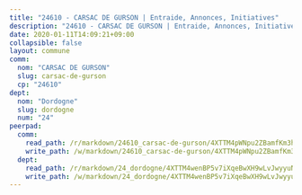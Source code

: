 ```yaml
---
title: "24610 - CARSAC DE GURSON | Entraide, Annonces, Initiatives"
description: "24610 - CARSAC DE GURSON | Entraide, Annonces, Initiatives"
date: 2020-01-11T14:09:21+09:00
collapsible: false
layout: commune
comm:
  nom: "CARSAC DE GURSON"
  slug: carsac-de-gurson
  cp: "24610"
dept:
  nom: "Dordogne"
  slug: dordogne
  num: "24"
peerpad:
  comm:
    read_path: /r/markdown/24610_carsac-de-gurson/4XTTM4pWNpu2ZBamfKm3hhtQM1RwbqQz1CWeUhu2doDp8mirw
    write_path: /w/markdown/24610_carsac-de-gurson/4XTTM4pWNpu2ZBamfKm3hhtQM1RwbqQz1CWeUhu2doDp8mirw-K3TgTpXUnLDskqpmgrp8J7b4WJ3bGU6AuTuud2Dc1t4U91T4uVRDz6G25ZHhjTv98whedRvMhtqbarizP4EFdbQLvYiUP5uvsXHPovfxJdP8ULbTaXPk92xfSCgKdCLqB8XRamBh
  dept:
    read_path: /r/markdown/24_dordogne/4XTTM4wenBP5v7iXqeBwXH9wLvJwyyuNKzLxRyGzSZXmCuzgg
    write_path: /w/markdown/24_dordogne/4XTTM4wenBP5v7iXqeBwXH9wLvJwyyuNKzLxRyGzSZXmCuzgg-K3TgUusQQUSAmJPXozCTSBeqjqksxkVWGVxtHwEFrs5RuocQr8weKG2oQg7MVeg2F9Hhv7ggtBiBU8D9pdXEPa9M67VU3BzgAG9BCtQw3VY3Xcxk2YSegk3iUXMkpicGxxJr7mWp
---
```


